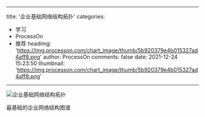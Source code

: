 
---
title: '企业基础网络结构拓扑'
categories: 
 - 学习
 - ProcessOn
 - 推荐
headimg: 'https://img.processon.com/chart_image/thumb/5b920379e4b015327ad4aff8.png'
author: ProcessOn
comments: false
date: 2021-12-24 15:23:50
thumbnail: 'https://img.processon.com/chart_image/thumb/5b920379e4b015327ad4aff8.png'
---

<div>   
<img class="thumb" alt="企业基础网络结构拓扑" src="https://img.processon.com/chart_image/thumb/5b920379e4b015327ad4aff8.png" referrerpolicy="no-referrer">
<p>最基础的企业网络结构图谱</p>  
</div>
            